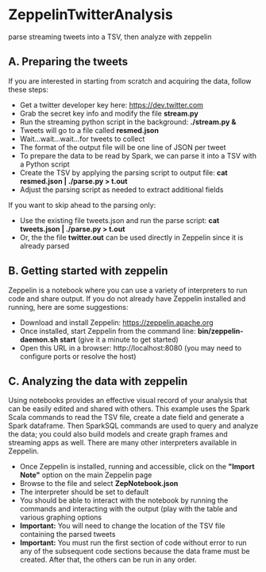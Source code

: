 # ZeppelinTwitterAnalysis
parse streaming tweets into a TSV, then analyze with zeppelin

## A. Preparing the tweets
If you are interested in starting from scratch and acquiring the data, follow these steps:
* Get a twitter developer key here: https://dev.twitter.com
* Grab the secret key info and modify the file <b>stream.py</b>
* Run the streaming python script in the background: <b> ./stream.py & </b>
* Tweets will go to a file called <b>resmed.json</b>
* Wait...wait...wait...for tweets to collect
* The format of the output file will be one line of JSON per tweet
* To prepare the data to be read by Spark, we can parse it into a TSV with a Python script
* Create the TSV by applying the parsing script to output file: <b>cat resmed.json | ./parse.py > t.out</b>
* Adjust the parsing script as needed to extract additional fields

If you want to skip ahead to the parsing only:
* Use the existing file tweets.json and run the parse script: <b>cat tweets.json | ./parse.py > t.out</b>
* Or, the the file <b>twitter.out</b> can be used directly in Zeppelin since it is already parsed


## B. Getting started with zeppelin
Zeppelin is a notebook where you can use a variety of interpreters to run code and share output.
If you do not already have Zeppelin installed and running, here are some suggestions:
* Download and install Zeppelin: https://zeppelin.apache.org
* Once installed, start Zeppelin from the command line: <b>bin/zeppelin-daemon.sh start</b> (give it a minute to get started)
* Open this URL in a browser: http://localhost:8080 (you may need to configure ports or resolve the host)


## C. Analyzing the data with zeppelin
Using notebooks provides an effective visual record of your analysis that can be easily edited and shared with others. This example uses the Spark Scala commands to read the TSV file, create a date field and generate a Spark dataframe. Then SparkSQL commands are used to query and analyze the data; you could also build models and create graph frames and streaming apps as well. There are many other interpreters available in Zeppelin.
* Once Zeppelin is installed, running and accessible, click on the <b>"Import Note"</b> option on the main Zeppelin page
* Browse to the file and select <b>ZepNotebook.json</b>
* The interpreter should be set to default
* You should be able to interact with the notebook by running the commands and interacting with the output (play with the table and various graphing options
* <b>Important:</b> You will need to change the location of the TSV file containing the parsed tweets
* <b>Important:</b> You must run the first section of code without error to run any of the subsequent code sections because the data frame must be created. After that, the others can be run in any order.
